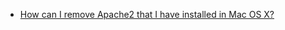 - [How can I remove Apache2 that I have installed in Mac OS X?](http://superuser.com/questions/986775/how-can-i-remove-apache2-that-i-have-installed-in-mac-os-x)
